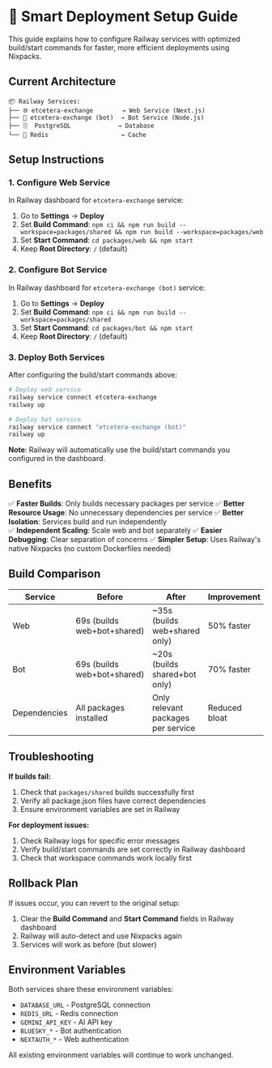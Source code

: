 # 🚀 Smart Deployment Setup Guide

This guide explains how to configure Railway services with optimized build/start commands for faster, more efficient deployments using Nixpacks.

## Current Architecture

```
📦 Railway Services:
├── 🌐 etcetera-exchange        → Web Service (Next.js)
├── 🤖 etcetera-exchange (bot)  → Bot Service (Node.js)
├── 🗄️  PostgreSQL             → Database
└── 🔴 Redis                    → Cache
```

## Setup Instructions

### 1. Configure Web Service

In Railway dashboard for `etcetera-exchange` service:

1. Go to **Settings** → **Deploy**
2. Set **Build Command**: `npm ci && npm run build --workspace=packages/shared && npm run build --workspace=packages/web`
3. Set **Start Command**: `cd packages/web && npm start`
4. Keep **Root Directory**: `/` (default)

### 2. Configure Bot Service  

In Railway dashboard for `etcetera-exchange (bot)` service:

1. Go to **Settings** → **Deploy**
2. Set **Build Command**: `npm ci && npm run build --workspace=packages/shared`
3. Set **Start Command**: `cd packages/bot && npm start`
4. Keep **Root Directory**: `/` (default)

### 3. Deploy Both Services

After configuring the build/start commands above:

```bash
# Deploy web service
railway service connect etcetera-exchange
railway up

# Deploy bot service  
railway service connect "etcetera-exchange (bot)"
railway up
```

**Note**: Railway will automatically use the build/start commands you configured in the dashboard.

## Benefits

✅ **Faster Builds**: Only builds necessary packages per service
✅ **Better Resource Usage**: No unnecessary dependencies per service
✅ **Better Isolation**: Services build and run independently  
✅ **Independent Scaling**: Scale web and bot separately
✅ **Easier Debugging**: Clear separation of concerns
✅ **Simpler Setup**: Uses Railway's native Nixpacks (no custom Dockerfiles needed)

## Build Comparison

| Service | Before | After | Improvement |
|---------|--------|-------|-------------|
| Web     | 69s (builds web+bot+shared) | ~35s (builds web+shared only) | 50% faster  |
| Bot     | 69s (builds web+bot+shared) | ~20s (builds shared+bot only) | 70% faster  |
| Dependencies | All packages installed | Only relevant packages per service | Reduced bloat |

## Troubleshooting

**If builds fail:**
1. Check that `packages/shared` builds successfully first
2. Verify all package.json files have correct dependencies
3. Ensure environment variables are set in Railway

**For deployment issues:**
1. Check Railway logs for specific error messages
2. Verify build/start commands are set correctly in Railway dashboard
3. Check that workspace commands work locally first

## Rollback Plan

If issues occur, you can revert to the original setup:
1. Clear the **Build Command** and **Start Command** fields in Railway dashboard
2. Railway will auto-detect and use Nixpacks again  
3. Services will work as before (but slower)

## Environment Variables

Both services share these environment variables:
- `DATABASE_URL` - PostgreSQL connection
- `REDIS_URL` - Redis connection  
- `GEMINI_API_KEY` - AI API key
- `BLUESKY_*` - Bot authentication
- `NEXTAUTH_*` - Web authentication

All existing environment variables will continue to work unchanged.
